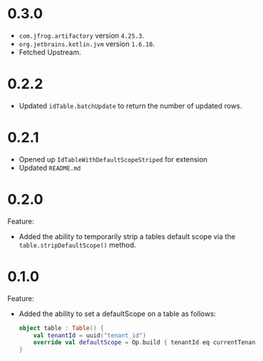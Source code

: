 # 0.3.0
- `com.jfrog.artifactory` version `4.25.3`.
- `org.jetbrains.kotlin.jvm` version `1.6.10`.
- Fetched Upstream.

# 0.2.2
- Updated `idTable.batchUpdate` to return the number of updated rows.

# 0.2.1
- Opened up `IdTableWithDefaultScopeStriped` for extension
- Updated `README.md`

# 0.2.0
Feature:
* Added the ability to temporarily strip a tables default scope via the `table.stripDefaultScope()` method.

# 0.1.0
Feature:
* Added the ability to set a defaultScope on a table as follows:
    ```kotlin
    object table : Table() {
        val tenantId = uuid("tenant_id")
        override val defaultScope = Op.build { tenantId eq currentTenantId() }
    }
    ```

